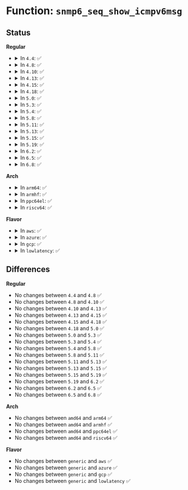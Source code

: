 # Function: <code>snmp6_seq_show_icmpv6msg</code>

## Status
<b>Regular</b>
<ul>
<li>
<details>
<summary>In <code>4.4</code>: ✅</summary>

```c
void snmp6_seq_show_icmpv6msg(struct seq_file *seq, atomic_long_t *smib);
```

**Collision:** Unique Static

**Inline:** No

**Transformation:** False

**Instances:**

```
In net/ipv6/proc.c (ffffffff817fe900)
Location: net/ipv6/proc.c:154
Inline: False
Direct callers:
  - net/ipv6/proc.c:snmp6_seq_show
  - net/ipv6/proc.c:snmp6_dev_seq_show
```
**Symbols:**

```
ffffffff817fe900-ffffffff817fea21: snmp6_seq_show_icmpv6msg (STB_LOCAL)
```
</details>
</li>
<li>
<details>
<summary>In <code>4.8</code>: ✅</summary>

```c
void snmp6_seq_show_icmpv6msg(struct seq_file *seq, atomic_long_t *smib);
```

**Collision:** Unique Static

**Inline:** No

**Transformation:** False

**Instances:**

```
In net/ipv6/proc.c (ffffffff8186e290)
Location: net/ipv6/proc.c:154
Inline: False
Direct callers:
  - net/ipv6/proc.c:snmp6_dev_seq_show
  - net/ipv6/proc.c:snmp6_seq_show
```
**Symbols:**

```
ffffffff8186e290-ffffffff8186e3b5: snmp6_seq_show_icmpv6msg (STB_LOCAL)
```
</details>
</li>
<li>
<details>
<summary>In <code>4.10</code>: ✅</summary>

```c
void snmp6_seq_show_icmpv6msg(struct seq_file *seq, atomic_long_t *smib);
```

**Collision:** Unique Static

**Inline:** No

**Transformation:** False

**Instances:**

```
In net/ipv6/proc.c (ffffffff818a1160)
Location: net/ipv6/proc.c:159
Inline: False
Direct callers:
  - net/ipv6/proc.c:snmp6_dev_seq_show
  - net/ipv6/proc.c:snmp6_seq_show
```
**Symbols:**

```
ffffffff818a1160-ffffffff818a1285: snmp6_seq_show_icmpv6msg (STB_LOCAL)
```
</details>
</li>
<li>
<details>
<summary>In <code>4.13</code>: ✅</summary>

```c
void snmp6_seq_show_icmpv6msg(struct seq_file *seq, atomic_long_t *smib);
```

**Collision:** Unique Static

**Inline:** No

**Transformation:** False

**Instances:**

```
In net/ipv6/proc.c (ffffffff818c77e0)
Location: net/ipv6/proc.c:159
Inline: False
Direct callers:
  - net/ipv6/proc.c:snmp6_dev_seq_show
  - net/ipv6/proc.c:snmp6_seq_show
```
**Symbols:**

```
ffffffff818c77e0-ffffffff818c7905: snmp6_seq_show_icmpv6msg (STB_LOCAL)
```
</details>
</li>
<li>
<details>
<summary>In <code>4.15</code>: ✅</summary>

```c
void snmp6_seq_show_icmpv6msg(struct seq_file *seq, atomic_long_t *smib);
```

**Collision:** Unique Static

**Inline:** No

**Transformation:** False

**Instances:**

```
In net/ipv6/proc.c (ffffffff8194ada0)
Location: net/ipv6/proc.c:159
Inline: False
Direct callers:
  - net/ipv6/proc.c:snmp6_dev_seq_show
  - net/ipv6/proc.c:snmp6_seq_show
```
**Symbols:**

```
ffffffff8194ada0-ffffffff8194aec5: snmp6_seq_show_icmpv6msg (STB_LOCAL)
```
</details>
</li>
<li>
<details>
<summary>In <code>4.18</code>: ✅</summary>

```c
void snmp6_seq_show_icmpv6msg(struct seq_file *seq, atomic_long_t *smib);
```

**Collision:** Unique Static

**Inline:** No

**Transformation:** False

**Instances:**

```
In net/ipv6/proc.c (ffffffff819a3ef0)
Location: net/ipv6/proc.c:147
Inline: False
Direct callers:
  - net/ipv6/proc.c:snmp6_dev_seq_show
  - net/ipv6/proc.c:snmp6_seq_show
```
**Symbols:**

```
ffffffff819a3ef0-ffffffff819a4015: snmp6_seq_show_icmpv6msg (STB_LOCAL)
```
</details>
</li>
<li>
<details>
<summary>In <code>5.0</code>: ✅</summary>

```c
void snmp6_seq_show_icmpv6msg(struct seq_file *seq, atomic_long_t *smib);
```

**Collision:** Unique Static

**Inline:** No

**Transformation:** False

**Instances:**

```
In net/ipv6/proc.c (ffffffff819daa00)
Location: net/ipv6/proc.c:147
Inline: False
Direct callers:
  - net/ipv6/proc.c:snmp6_dev_seq_show
  - net/ipv6/proc.c:snmp6_seq_show
```
**Symbols:**

```
ffffffff819daa00-ffffffff819dab25: snmp6_seq_show_icmpv6msg (STB_LOCAL)
```
</details>
</li>
<li>
<details>
<summary>In <code>5.3</code>: ✅</summary>

```c
void snmp6_seq_show_icmpv6msg(struct seq_file *seq, atomic_long_t *smib);
```

**Collision:** Unique Static

**Inline:** No

**Transformation:** False

**Instances:**

```
In net/ipv6/proc.c (ffffffff81a496a0)
Location: net/ipv6/proc.c:143
Inline: False
Direct callers:
  - net/ipv6/proc.c:snmp6_dev_seq_show
  - net/ipv6/proc.c:snmp6_seq_show
```
**Symbols:**

```
ffffffff81a496a0-ffffffff81a497b4: snmp6_seq_show_icmpv6msg (STB_LOCAL)
```
</details>
</li>
<li>
<details>
<summary>In <code>5.4</code>: ✅</summary>

```c
void snmp6_seq_show_icmpv6msg(struct seq_file *seq, atomic_long_t *smib);
```

**Collision:** Unique Static

**Inline:** No

**Transformation:** False

**Instances:**

```
In net/ipv6/proc.c (ffffffff81a80260)
Location: net/ipv6/proc.c:143
Inline: False
Direct callers:
  - net/ipv6/proc.c:snmp6_dev_seq_show
  - net/ipv6/proc.c:snmp6_seq_show
```
**Symbols:**

```
ffffffff81a80260-ffffffff81a80374: snmp6_seq_show_icmpv6msg (STB_LOCAL)
```
</details>
</li>
<li>
<details>
<summary>In <code>5.8</code>: ✅</summary>

```c
void snmp6_seq_show_icmpv6msg(struct seq_file *seq, atomic_long_t *smib);
```

**Collision:** Unique Static

**Inline:** No

**Transformation:** False

**Instances:**

```
In net/ipv6/proc.c (ffffffff81b7aea0)
Location: net/ipv6/proc.c:143
Inline: False
Direct callers:
  - net/ipv6/proc.c:snmp6_dev_seq_show
  - net/ipv6/proc.c:snmp6_seq_show
```
**Symbols:**

```
ffffffff81b7aea0-ffffffff81b7afb4: snmp6_seq_show_icmpv6msg (STB_LOCAL)
```
</details>
</li>
<li>
<details>
<summary>In <code>5.11</code>: ✅</summary>

```c
void snmp6_seq_show_icmpv6msg(struct seq_file *seq, atomic_long_t *smib);
```

**Collision:** Unique Static

**Inline:** No

**Transformation:** False

**Instances:**

```
In net/ipv6/proc.c (ffffffff81b89ee0)
Location: net/ipv6/proc.c:145
Inline: False
Direct callers:
  - net/ipv6/proc.c:snmp6_dev_seq_show
  - net/ipv6/proc.c:snmp6_seq_show
```
**Symbols:**

```
ffffffff81b89ee0-ffffffff81b89ff4: snmp6_seq_show_icmpv6msg (STB_LOCAL)
```
</details>
</li>
<li>
<details>
<summary>In <code>5.13</code>: ✅</summary>

```c
void snmp6_seq_show_icmpv6msg(struct seq_file *seq, atomic_long_t *smib);
```

**Collision:** Unique Static

**Inline:** No

**Transformation:** False

**Instances:**

```
In net/ipv6/proc.c (ffffffff81b78d30)
Location: net/ipv6/proc.c:145
Inline: False
Direct callers:
  - net/ipv6/proc.c:snmp6_dev_seq_show
  - net/ipv6/proc.c:snmp6_seq_show
```
**Symbols:**

```
ffffffff81b78d30-ffffffff81b78e44: snmp6_seq_show_icmpv6msg (STB_LOCAL)
```
</details>
</li>
<li>
<details>
<summary>In <code>5.15</code>: ✅</summary>

```c
void snmp6_seq_show_icmpv6msg(struct seq_file *seq, atomic_long_t *smib);
```

**Collision:** Unique Static

**Inline:** No

**Transformation:** False

**Instances:**

```
In net/ipv6/proc.c (ffffffff81c438c0)
Location: net/ipv6/proc.c:145
Inline: False
Direct callers:
  - net/ipv6/proc.c:snmp6_dev_seq_show
  - net/ipv6/proc.c:snmp6_seq_show
```
**Symbols:**

```
ffffffff81c438c0-ffffffff81c439d4: snmp6_seq_show_icmpv6msg (STB_LOCAL)
```
</details>
</li>
<li>
<details>
<summary>In <code>5.19</code>: ✅</summary>

```c
void snmp6_seq_show_icmpv6msg(struct seq_file *seq, atomic_long_t *smib);
```

**Collision:** Unique Static

**Inline:** No

**Transformation:** False

**Instances:**

```
In net/ipv6/proc.c (ffffffff81de28b0)
Location: net/ipv6/proc.c:145
Inline: False
Direct callers:
  - net/ipv6/proc.c:snmp6_dev_seq_show
  - net/ipv6/proc.c:snmp6_seq_show
```
**Symbols:**

```
ffffffff81de28b0-ffffffff81de29f2: snmp6_seq_show_icmpv6msg (STB_LOCAL)
```
</details>
</li>
<li>
<details>
<summary>In <code>6.2</code>: ✅</summary>

```c
void snmp6_seq_show_icmpv6msg(struct seq_file *seq, atomic_long_t *smib);
```

**Collision:** Unique Static

**Inline:** No

**Transformation:** False

**Instances:**

```
In net/ipv6/proc.c (ffffffff81fb4bb0)
Location: net/ipv6/proc.c:145
Inline: False
Direct callers:
  - net/ipv6/proc.c:snmp6_dev_seq_show
  - net/ipv6/proc.c:snmp6_seq_show
```
**Symbols:**

```
ffffffff81fb4bb0-ffffffff81fb4cf2: snmp6_seq_show_icmpv6msg (STB_LOCAL)
```
</details>
</li>
<li>
<details>
<summary>In <code>6.5</code>: ✅</summary>

```c
void snmp6_seq_show_icmpv6msg(struct seq_file *seq, atomic_long_t *smib);
```

**Collision:** Unique Static

**Inline:** No

**Transformation:** False

**Instances:**

```
In net/ipv6/proc.c (ffffffff82015310)
Location: net/ipv6/proc.c:146
Inline: False
Direct callers:
  - net/ipv6/proc.c:snmp6_dev_seq_show
  - net/ipv6/proc.c:snmp6_seq_show
```
**Symbols:**

```
ffffffff82015310-ffffffff82015452: snmp6_seq_show_icmpv6msg (STB_LOCAL)
```
</details>
</li>
<li>
<details>
<summary>In <code>6.8</code>: ✅</summary>

```c
void snmp6_seq_show_icmpv6msg(struct seq_file *seq, atomic_long_t *smib);
```

**Collision:** Unique Static

**Inline:** No

**Transformation:** False

**Instances:**

```
In net/ipv6/proc.c (ffffffff820e4450)
Location: net/ipv6/proc.c:147
Inline: False
Direct callers:
  - net/ipv6/proc.c:snmp6_dev_seq_show
  - net/ipv6/proc.c:snmp6_seq_show
```
**Symbols:**

```
ffffffff820e4450-ffffffff820e4592: snmp6_seq_show_icmpv6msg (STB_LOCAL)
```
</details>
</li>
</ul>
<b>Arch</b>
<ul>
<li>
<details>
<summary>In <code>arm64</code>: ✅</summary>

```c
void snmp6_seq_show_icmpv6msg(struct seq_file *seq, atomic_long_t *smib);
```

**Collision:** Unique Static

**Inline:** No

**Transformation:** False

**Instances:**

```
In net/ipv6/proc.c (ffff800010d4b970)
Location: net/ipv6/proc.c:143
Inline: False
Direct callers:
  - net/ipv6/proc.c:snmp6_dev_seq_show
  - net/ipv6/proc.c:snmp6_seq_show
```
**Symbols:**

```
ffff800010d4b970-ffff800010d4bac0: snmp6_seq_show_icmpv6msg (STB_LOCAL)
```
</details>
</li>
<li>
<details>
<summary>In <code>armhf</code>: ✅</summary>

```c
void snmp6_seq_show_icmpv6msg(struct seq_file *seq, atomic_long_t *smib);
```

**Collision:** Unique Static

**Inline:** No

**Transformation:** False

**Instances:**

```
In net/ipv6/proc.c (c0e4cc3c)
Location: net/ipv6/proc.c:143
Inline: False
Direct callers:
  - net/ipv6/proc.c:snmp6_dev_seq_show
  - net/ipv6/proc.c:snmp6_seq_show
```
**Symbols:**

```
c0e4cc3c-c0e4cd98: snmp6_seq_show_icmpv6msg (STB_LOCAL)
```
</details>
</li>
<li>
<details>
<summary>In <code>ppc64el</code>: ✅</summary>

```c
void snmp6_seq_show_icmpv6msg(struct seq_file *seq, atomic_long_t *smib);
```

**Collision:** Unique Static

**Inline:** No

**Transformation:** False

**Instances:**

```
In net/ipv6/proc.c (c000000000e81c90)
Location: net/ipv6/proc.c:143
Inline: False
Direct callers:
  - net/ipv6/proc.c:snmp6_dev_seq_show
  - net/ipv6/proc.c:snmp6_seq_show
```
**Symbols:**

```
c000000000e81c90-c000000000e81e70: snmp6_seq_show_icmpv6msg (STB_LOCAL)
```
</details>
</li>
<li>
<details>
<summary>In <code>riscv64</code>: ✅</summary>

```c
void snmp6_seq_show_icmpv6msg(struct seq_file *seq, atomic_long_t *smib);
```

**Collision:** Unique Static

**Inline:** No

**Transformation:** False

**Instances:**

```
In net/ipv6/proc.c (ffffffe000884846)
Location: net/ipv6/proc.c:143
Inline: False
Direct callers:
  - net/ipv6/proc.c:snmp6_dev_seq_show
  - net/ipv6/proc.c:snmp6_seq_show
```
**Symbols:**

```
ffffffe000884846-ffffffe00088496e: snmp6_seq_show_icmpv6msg (STB_LOCAL)
```
</details>
</li>
</ul>
<b>Flavor</b>
<ul>
<li>
<details>
<summary>In <code>aws</code>: ✅</summary>

```c
void snmp6_seq_show_icmpv6msg(struct seq_file *seq, atomic_long_t *smib);
```

**Collision:** Unique Static

**Inline:** No

**Transformation:** False

**Instances:**

```
In net/ipv6/proc.c (ffffffff81a1f8f0)
Location: net/ipv6/proc.c:143
Inline: False
Direct callers:
  - net/ipv6/proc.c:snmp6_dev_seq_show
  - net/ipv6/proc.c:snmp6_seq_show
```
**Symbols:**

```
ffffffff81a1f8f0-ffffffff81a1fa04: snmp6_seq_show_icmpv6msg (STB_LOCAL)
```
</details>
</li>
<li>
<details>
<summary>In <code>azure</code>: ✅</summary>

```c
void snmp6_seq_show_icmpv6msg(struct seq_file *seq, atomic_long_t *smib);
```

**Collision:** Unique Static

**Inline:** No

**Transformation:** False

**Instances:**

```
In net/ipv6/proc.c (ffffffff819dc6b0)
Location: net/ipv6/proc.c:143
Inline: False
Direct callers:
  - net/ipv6/proc.c:snmp6_dev_seq_show
  - net/ipv6/proc.c:snmp6_seq_show
```
**Symbols:**

```
ffffffff819dc6b0-ffffffff819dc7c4: snmp6_seq_show_icmpv6msg (STB_LOCAL)
```
</details>
</li>
<li>
<details>
<summary>In <code>gcp</code>: ✅</summary>

```c
void snmp6_seq_show_icmpv6msg(struct seq_file *seq, atomic_long_t *smib);
```

**Collision:** Unique Static

**Inline:** No

**Transformation:** False

**Instances:**

```
In net/ipv6/proc.c (ffffffff81a8a370)
Location: net/ipv6/proc.c:143
Inline: False
Direct callers:
  - net/ipv6/proc.c:snmp6_dev_seq_show
  - net/ipv6/proc.c:snmp6_seq_show
```
**Symbols:**

```
ffffffff81a8a370-ffffffff81a8a484: snmp6_seq_show_icmpv6msg (STB_LOCAL)
```
</details>
</li>
<li>
<details>
<summary>In <code>lowlatency</code>: ✅</summary>

```c
void snmp6_seq_show_icmpv6msg(struct seq_file *seq, atomic_long_t *smib);
```

**Collision:** Unique Static

**Inline:** No

**Transformation:** False

**Instances:**

```
In net/ipv6/proc.c (ffffffff81a96fd0)
Location: net/ipv6/proc.c:143
Inline: False
Direct callers:
  - net/ipv6/proc.c:snmp6_dev_seq_show
  - net/ipv6/proc.c:snmp6_seq_show
```
**Symbols:**

```
ffffffff81a96fd0-ffffffff81a970e4: snmp6_seq_show_icmpv6msg (STB_LOCAL)
```
</details>
</li>
</ul>

## Differences
<b>Regular</b>
<ul>
<li>
No changes between <code>4.4</code> and <code>4.8</code> ✅
</li>
<li>
No changes between <code>4.8</code> and <code>4.10</code> ✅
</li>
<li>
No changes between <code>4.10</code> and <code>4.13</code> ✅
</li>
<li>
No changes between <code>4.13</code> and <code>4.15</code> ✅
</li>
<li>
No changes between <code>4.15</code> and <code>4.18</code> ✅
</li>
<li>
No changes between <code>4.18</code> and <code>5.0</code> ✅
</li>
<li>
No changes between <code>5.0</code> and <code>5.3</code> ✅
</li>
<li>
No changes between <code>5.3</code> and <code>5.4</code> ✅
</li>
<li>
No changes between <code>5.4</code> and <code>5.8</code> ✅
</li>
<li>
No changes between <code>5.8</code> and <code>5.11</code> ✅
</li>
<li>
No changes between <code>5.11</code> and <code>5.13</code> ✅
</li>
<li>
No changes between <code>5.13</code> and <code>5.15</code> ✅
</li>
<li>
No changes between <code>5.15</code> and <code>5.19</code> ✅
</li>
<li>
No changes between <code>5.19</code> and <code>6.2</code> ✅
</li>
<li>
No changes between <code>6.2</code> and <code>6.5</code> ✅
</li>
<li>
No changes between <code>6.5</code> and <code>6.8</code> ✅
</li>
</ul>
<b>Arch</b>
<ul>
<li>
No changes between <code>amd64</code> and <code>arm64</code> ✅
</li>
<li>
No changes between <code>amd64</code> and <code>armhf</code> ✅
</li>
<li>
No changes between <code>amd64</code> and <code>ppc64el</code> ✅
</li>
<li>
No changes between <code>amd64</code> and <code>riscv64</code> ✅
</li>
</ul>
<b>Flavor</b>
<ul>
<li>
No changes between <code>generic</code> and <code>aws</code> ✅
</li>
<li>
No changes between <code>generic</code> and <code>azure</code> ✅
</li>
<li>
No changes between <code>generic</code> and <code>gcp</code> ✅
</li>
<li>
No changes between <code>generic</code> and <code>lowlatency</code> ✅
</li>
</ul>
